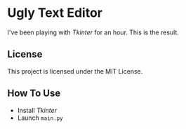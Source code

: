 # Ugly Text Editor
I've been playing with _Tkinter_ for an hour. This is the result.
## License
This project is licensed under the MIT License.
## How To Use
* Install _Tkinter_
* Launch `main.py`